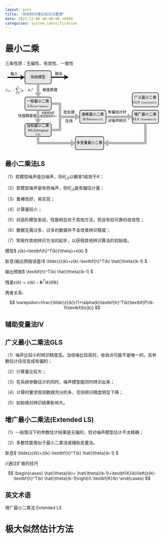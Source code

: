 ```yaml
---
layout: post
title: "系统辨识理论知识点整理"
date: 2023-12-06 06:00:00 +0800
categories: system_identification
---
```


# 最小二乘

三条性质：无偏性、有效性、一致性

<div width="100%" style="overflow-x: auto;"> 
<svg xmlns="http://www.w3.org/2000/svg" xmlns:xlink="http://www.w3.org/1999/xlink" version="1.1" width="702px" height="362px" viewBox="-0.5 -0.5 702 362"><defs><style xmlns="http://www.w3.org/1999/xhtml" id="MJX-SVG-styles">&#xa;mjx-container[jax="SVG"] {&#xa;  direction: ltr;&#xa;}&#xa;&#xa;mjx-container[jax="SVG"] &gt; svg {&#xa;  overflow: visible;&#xa;  min-height: 1px;&#xa;  min-width: 1px;&#xa;}&#xa;&#xa;mjx-container[jax="SVG"] &gt; svg a {&#xa;  fill: blue;&#xa;  stroke: blue;&#xa;}&#xa;&#xa;mjx-container[jax="SVG"][display="true"] {&#xa;  display: block;&#xa;  text-align: center;&#xa;  margin: 1em 0;&#xa;}&#xa;&#xa;mjx-container[jax="SVG"][display="true"][width="full"] {&#xa;  display: flex;&#xa;}&#xa;&#xa;mjx-container[jax="SVG"][justify="left"] {&#xa;  text-align: left;&#xa;}&#xa;&#xa;mjx-container[jax="SVG"][justify="right"] {&#xa;  text-align: right;&#xa;}&#xa;&#xa;g[data-mml-node="merror"] &gt; g {&#xa;  fill: red;&#xa;  stroke: red;&#xa;}&#xa;&#xa;g[data-mml-node="merror"] &gt; rect[data-background] {&#xa;  fill: yellow;&#xa;  stroke: none;&#xa;}&#xa;&#xa;g[data-mml-node="mtable"] &gt; line[data-line], svg[data-table] &gt; g &gt; line[data-line] {&#xa;  stroke-width: 70px;&#xa;  fill: none;&#xa;}&#xa;&#xa;g[data-mml-node="mtable"] &gt; rect[data-frame], svg[data-table] &gt; g &gt; rect[data-frame] {&#xa;  stroke-width: 70px;&#xa;  fill: none;&#xa;}&#xa;&#xa;g[data-mml-node="mtable"] &gt; .mjx-dashed, svg[data-table] &gt; g &gt; .mjx-dashed {&#xa;  stroke-dasharray: 140;&#xa;}&#xa;&#xa;g[data-mml-node="mtable"] &gt; .mjx-dotted, svg[data-table] &gt; g &gt; .mjx-dotted {&#xa;  stroke-linecap: round;&#xa;  stroke-dasharray: 0,140;&#xa;}&#xa;&#xa;g[data-mml-node="mtable"] &gt; g &gt; svg {&#xa;  overflow: visible;&#xa;}&#xa;&#xa;[jax="SVG"] mjx-tool {&#xa;  display: inline-block;&#xa;  position: relative;&#xa;  width: 0;&#xa;  height: 0;&#xa;}&#xa;&#xa;[jax="SVG"] mjx-tool &gt; mjx-tip {&#xa;  position: absolute;&#xa;  top: 0;&#xa;  left: 0;&#xa;}&#xa;&#xa;mjx-tool &gt; mjx-tip {&#xa;  display: inline-block;&#xa;  padding: .2em;&#xa;  border: 1px solid #888;&#xa;  font-size: 70%;&#xa;  background-color: #F8F8F8;&#xa;  color: black;&#xa;  box-shadow: 2px 2px 5px #AAAAAA;&#xa;}&#xa;&#xa;g[data-mml-node="maction"][data-toggle] {&#xa;  cursor: pointer;&#xa;}&#xa;&#xa;mjx-status {&#xa;  display: block;&#xa;  position: fixed;&#xa;  left: 1em;&#xa;  bottom: 1em;&#xa;  min-width: 25%;&#xa;  padding: .2em .4em;&#xa;  border: 1px solid #888;&#xa;  font-size: 90%;&#xa;  background-color: #F8F8F8;&#xa;  color: black;&#xa;}&#xa;&#xa;foreignObject[data-mjx-xml] {&#xa;  font-family: initial;&#xa;  line-height: normal;&#xa;  overflow: visible;&#xa;}&#xa;&#xa;mjx-container[jax="SVG"] path[data-c], mjx-container[jax="SVG"] use[data-c] {&#xa;  stroke-width: 3;&#xa;}&#xa;</style></defs><g><rect x="90" y="1" width="120" height="60" rx="9" ry="9" fill="#e6e6e6" stroke="rgb(0, 0, 0)" stroke-width="2" pointer-events="all"/><g transform="translate(-0.5 -0.5)"><switch><foreignObject pointer-events="none" width="100%" height="100%" requiredFeatures="http://www.w3.org/TR/SVG11/feature#Extensibility" style="overflow: visible; text-align: left;"><div xmlns="http://www.w3.org/1999/xhtml" style="display: flex; align-items: unsafe center; justify-content: unsafe center; width: 118px; height: 1px; padding-top: 31px; margin-left: 91px;"><div data-drawio-colors="color: rgb(0, 0, 0); " style="box-sizing: border-box; font-size: 0px; text-align: center;"><div style="display: inline-block; font-size: 17px; font-family: SimHei; color: rgb(0, 0, 0); line-height: 1.2; pointer-events: all; white-space: normal; overflow-wrap: normal;">系统模型</div></div></div></foreignObject><text x="150" y="36" fill="rgb(0, 0, 0)" font-family="SimHei" font-size="17px" text-anchor="middle">系统模型</text></switch></g><path d="M 10 31 L 76.16 31" fill="none" stroke="rgb(0, 0, 0)" stroke-width="5" stroke-miterlimit="10" pointer-events="stroke"/><path d="M 84.41 31 L 73.41 36.5 L 76.16 31 L 73.41 25.5 Z" fill="rgb(0, 0, 0)" stroke="rgb(0, 0, 0)" stroke-width="5" stroke-miterlimit="10" pointer-events="all"/><g transform="translate(-0.5 -0.5)"><switch><foreignObject pointer-events="none" width="100%" height="100%" requiredFeatures="http://www.w3.org/TR/SVG11/feature#Extensibility" style="overflow: visible; text-align: left;"><div xmlns="http://www.w3.org/1999/xhtml" style="display: flex; align-items: unsafe center; justify-content: unsafe center; width: 1px; height: 1px; padding-top: 17px; margin-left: 41px;"><div data-drawio-colors="color: rgb(0, 0, 0); background-color: rgb(255, 255, 255); " style="box-sizing: border-box; font-size: 0px; text-align: center;"><div style="display: inline-block; font-size: 17px; font-family: SimHei; color: rgb(0, 0, 0); line-height: 1.2; pointer-events: all; background-color: rgb(255, 255, 255); white-space: nowrap;">输入</div></div></div></foreignObject><text x="41" y="22" fill="rgb(0, 0, 0)" font-family="SimHei" font-size="17px" text-anchor="middle">输入</text></switch></g><path d="M 210 30.5 L 276.16 30.5" fill="none" stroke="rgb(0, 0, 0)" stroke-width="5" stroke-miterlimit="10" pointer-events="stroke"/><path d="M 284.41 30.5 L 273.41 36 L 276.16 30.5 L 273.41 25 Z" fill="rgb(0, 0, 0)" stroke="rgb(0, 0, 0)" stroke-width="5" stroke-miterlimit="10" pointer-events="all"/><g transform="translate(-0.5 -0.5)"><switch><foreignObject pointer-events="none" width="100%" height="100%" requiredFeatures="http://www.w3.org/TR/SVG11/feature#Extensibility" style="overflow: visible; text-align: left;"><div xmlns="http://www.w3.org/1999/xhtml" style="display: flex; align-items: unsafe center; justify-content: unsafe center; width: 1px; height: 1px; padding-top: 16px; margin-left: 244px;"><div data-drawio-colors="color: rgb(0, 0, 0); background-color: rgb(255, 255, 255); " style="box-sizing: border-box; font-size: 0px; text-align: center;"><div style="display: inline-block; font-size: 17px; font-family: SimHei; color: rgb(0, 0, 0); line-height: 1.2; pointer-events: all; background-color: rgb(255, 255, 255); white-space: nowrap;">输出</div></div></div></foreignObject><text x="244" y="21" fill="rgb(0, 0, 0)" font-family="SimHei" font-size="17px" text-anchor="middle">输出</text></switch></g><path d="M 145 61.5 L 155 61.5 L 155 101.5 L 165.5 101.5 L 150 120.5 L 134.5 101.5 L 145 101.5 Z" fill="#b3b3b3" stroke="#b3b3b3" stroke-miterlimit="10" pointer-events="all"/><rect x="90" y="121" width="120" height="60" rx="9" ry="9" fill="#e6e6e6" stroke="rgb(0, 0, 0)" stroke-width="2" pointer-events="all"/><g transform="translate(-0.5 -0.5)"><switch><foreignObject pointer-events="none" width="100%" height="100%" requiredFeatures="http://www.w3.org/TR/SVG11/feature#Extensibility" style="overflow: visible; text-align: left;"><div xmlns="http://www.w3.org/1999/xhtml" style="display: flex; align-items: unsafe center; justify-content: unsafe center; width: 118px; height: 1px; padding-top: 151px; margin-left: 91px;"><div data-drawio-colors="color: rgb(0, 0, 0); " style="box-sizing: border-box; font-size: 0px; text-align: center;"><div style="display: inline-block; font-size: 17px; font-family: SimHei; color: rgb(0, 0, 0); line-height: 1.2; pointer-events: all; white-space: normal; overflow-wrap: normal;">一般最小二乘<br />LS<font style="font-size: 12px;">(<font style="">Least Squares</font>)</font></div></div></div></foreignObject><text x="150" y="156" fill="rgb(0, 0, 0)" font-family="SimHei" font-size="17px" text-anchor="middle">一般最小二乘LS(Least Squar...</text></switch></g><rect x="0" y="71" width="130" height="40" fill="none" stroke="none" pointer-events="all"/><g transform="translate(-0.5 -0.5)"><switch><foreignObject pointer-events="none" width="100%" height="100%" requiredFeatures="http://www.w3.org/TR/SVG11/feature#Extensibility" style="overflow: visible; text-align: left;"><div xmlns="http://www.w3.org/1999/xhtml" style="display: flex; align-items: unsafe center; justify-content: unsafe center; width: 128px; height: 1px; padding-top: 91px; margin-left: 1px;"><div data-drawio-colors="color: rgb(0, 0, 0); " style="box-sizing: border-box; font-size: 0px; text-align: center;"><div style="display: inline-block; font-size: 12px; font-family: Helvetica; color: rgb(0, 0, 0); line-height: 1.2; pointer-events: all; white-space: normal; overflow-wrap: normal;"><mjx-container class="MathJax" jax="SVG" display="true"><svg xmlns="http://www.w3.org/2000/svg" width="20.338ex" height="6.354ex" role="img" focusable="false" viewBox="0 -1562.5 8989.2 2808.5" xmlns:xlink="http://www.w3.org/1999/xlink" style="vertical-align: -2.819ex;"><defs><path id="MJX-5-TEX-I-1D43D" d="M447 625Q447 637 354 637H329Q323 642 323 645T325 664Q329 677 335 683H352Q393 681 498 681Q541 681 568 681T605 682T619 682Q633 682 633 672Q633 670 630 658Q626 642 623 640T604 637Q552 637 545 623Q541 610 483 376Q420 128 419 127Q397 64 333 21T195 -22Q137 -22 97 8T57 88Q57 130 80 152T132 174Q177 174 182 130Q182 98 164 80T123 56Q115 54 115 53T122 44Q148 15 197 15Q235 15 271 47T324 130Q328 142 387 380T447 625Z"/><path id="MJX-5-TEX-I-1D45A" d="M21 287Q22 293 24 303T36 341T56 388T88 425T132 442T175 435T205 417T221 395T229 376L231 369Q231 367 232 367L243 378Q303 442 384 442Q401 442 415 440T441 433T460 423T475 411T485 398T493 385T497 373T500 364T502 357L510 367Q573 442 659 442Q713 442 746 415T780 336Q780 285 742 178T704 50Q705 36 709 31T724 26Q752 26 776 56T815 138Q818 149 821 151T837 153Q857 153 857 145Q857 144 853 130Q845 101 831 73T785 17T716 -10Q669 -10 648 17T627 73Q627 92 663 193T700 345Q700 404 656 404H651Q565 404 506 303L499 291L466 157Q433 26 428 16Q415 -11 385 -11Q372 -11 364 -4T353 8T350 18Q350 29 384 161L420 307Q423 322 423 345Q423 404 379 404H374Q288 404 229 303L222 291L189 157Q156 26 151 16Q138 -11 108 -11Q95 -11 87 -5T76 7T74 17Q74 30 112 181Q151 335 151 342Q154 357 154 369Q154 405 129 405Q107 405 92 377T69 316T57 280Q55 278 41 278H27Q21 284 21 287Z"/><path id="MJX-5-TEX-I-1D456" d="M184 600Q184 624 203 642T247 661Q265 661 277 649T290 619Q290 596 270 577T226 557Q211 557 198 567T184 600ZM21 287Q21 295 30 318T54 369T98 420T158 442Q197 442 223 419T250 357Q250 340 236 301T196 196T154 83Q149 61 149 51Q149 26 166 26Q175 26 185 29T208 43T235 78T260 137Q263 149 265 151T282 153Q302 153 302 143Q302 135 293 112T268 61T223 11T161 -11Q129 -11 102 10T74 74Q74 91 79 106T122 220Q160 321 166 341T173 380Q173 404 156 404H154Q124 404 99 371T61 287Q60 286 59 284T58 281T56 279T53 278T49 278T41 278H27Q21 284 21 287Z"/><path id="MJX-5-TEX-I-1D45B" d="M21 287Q22 293 24 303T36 341T56 388T89 425T135 442Q171 442 195 424T225 390T231 369Q231 367 232 367L243 378Q304 442 382 442Q436 442 469 415T503 336T465 179T427 52Q427 26 444 26Q450 26 453 27Q482 32 505 65T540 145Q542 153 560 153Q580 153 580 145Q580 144 576 130Q568 101 554 73T508 17T439 -10Q392 -10 371 17T350 73Q350 92 386 193T423 345Q423 404 379 404H374Q288 404 229 303L222 291L189 157Q156 26 151 16Q138 -11 108 -11Q95 -11 87 -5T76 7T74 17Q74 30 112 180T152 343Q153 348 153 366Q153 405 129 405Q91 405 66 305Q60 285 60 284Q58 278 41 278H27Q21 284 21 287Z"/><path id="MJX-5-TEX-N-3D" d="M56 347Q56 360 70 367H707Q722 359 722 347Q722 336 708 328L390 327H72Q56 332 56 347ZM56 153Q56 168 72 173H708Q722 163 722 153Q722 140 707 133H70Q56 140 56 153Z"/><path id="MJX-5-TEX-LO-2211" d="M60 948Q63 950 665 950H1267L1325 815Q1384 677 1388 669H1348L1341 683Q1320 724 1285 761Q1235 809 1174 838T1033 881T882 898T699 902H574H543H251L259 891Q722 258 724 252Q725 250 724 246Q721 243 460 -56L196 -356Q196 -357 407 -357Q459 -357 548 -357T676 -358Q812 -358 896 -353T1063 -332T1204 -283T1307 -196Q1328 -170 1348 -124H1388Q1388 -125 1381 -145T1356 -210T1325 -294L1267 -449L666 -450Q64 -450 61 -448Q55 -446 55 -439Q55 -437 57 -433L590 177Q590 178 557 222T452 366T322 544L56 909L55 924Q55 945 60 948Z"/><path id="MJX-5-TEX-N-31" d="M213 578L200 573Q186 568 160 563T102 556H83V602H102Q149 604 189 617T245 641T273 663Q275 666 285 666Q294 666 302 660V361L303 61Q310 54 315 52T339 48T401 46H427V0H416Q395 3 257 3Q121 3 100 0H88V46H114Q136 46 152 46T177 47T193 50T201 52T207 57T213 61V578Z"/><path id="MJX-5-TEX-N-7C" d="M139 -249H137Q125 -249 119 -235V251L120 737Q130 750 139 750Q152 750 159 735V-235Q151 -249 141 -249H139Z"/><path id="MJX-5-TEX-I-1D466" d="M21 287Q21 301 36 335T84 406T158 442Q199 442 224 419T250 355Q248 336 247 334Q247 331 231 288T198 191T182 105Q182 62 196 45T238 27Q261 27 281 38T312 61T339 94Q339 95 344 114T358 173T377 247Q415 397 419 404Q432 431 462 431Q475 431 483 424T494 412T496 403Q496 390 447 193T391 -23Q363 -106 294 -155T156 -205Q111 -205 77 -183T43 -117Q43 -95 50 -80T69 -58T89 -48T106 -45Q150 -45 150 -87Q150 -107 138 -122T115 -142T102 -147L99 -148Q101 -153 118 -160T152 -167H160Q177 -167 186 -165Q219 -156 247 -127T290 -65T313 -9T321 21L315 17Q309 13 296 6T270 -6Q250 -11 231 -11Q185 -11 150 11T104 82Q103 89 103 113Q103 170 138 262T173 379Q173 380 173 381Q173 390 173 393T169 400T158 404H154Q131 404 112 385T82 344T65 302T57 280Q55 278 41 278H27Q21 284 21 287Z"/><path id="MJX-5-TEX-N-2212" d="M84 237T84 250T98 270H679Q694 262 694 250T679 230H98Q84 237 84 250Z"/><path id="MJX-5-TEX-I-1D445" d="M230 637Q203 637 198 638T193 649Q193 676 204 682Q206 683 378 683Q550 682 564 680Q620 672 658 652T712 606T733 563T739 529Q739 484 710 445T643 385T576 351T538 338L545 333Q612 295 612 223Q612 212 607 162T602 80V71Q602 53 603 43T614 25T640 16Q668 16 686 38T712 85Q717 99 720 102T735 105Q755 105 755 93Q755 75 731 36Q693 -21 641 -21H632Q571 -21 531 4T487 82Q487 109 502 166T517 239Q517 290 474 313Q459 320 449 321T378 323H309L277 193Q244 61 244 59Q244 55 245 54T252 50T269 48T302 46H333Q339 38 339 37T336 19Q332 6 326 0H311Q275 2 180 2Q146 2 117 2T71 2T50 1Q33 1 33 10Q33 12 36 24Q41 43 46 45Q50 46 61 46H67Q94 46 127 49Q141 52 146 61Q149 65 218 339T287 628Q287 635 230 637ZM630 554Q630 586 609 608T523 636Q521 636 500 636T462 637H440Q393 637 386 627Q385 624 352 494T319 361Q319 360 388 360Q466 361 492 367Q556 377 592 426Q608 449 619 486T630 554Z"/><path id="MJX-5-TEX-N-32" d="M109 429Q82 429 66 447T50 491Q50 562 103 614T235 666Q326 666 387 610T449 465Q449 422 429 383T381 315T301 241Q265 210 201 149L142 93L218 92Q375 92 385 97Q392 99 409 186V189H449V186Q448 183 436 95T421 3V0H50V19V31Q50 38 56 46T86 81Q115 113 136 137Q145 147 170 174T204 211T233 244T261 278T284 308T305 340T320 369T333 401T340 431T343 464Q343 527 309 573T212 619Q179 619 154 602T119 569T109 550Q109 549 114 549Q132 549 151 535T170 489Q170 464 154 447T109 429Z"/></defs><g stroke="currentColor" fill="currentColor" stroke-width="0" transform="scale(1,-1)"><g data-mml-node="math"><g data-mml-node="msub"><g data-mml-node="mi"><use data-c="1D43D" xlink:href="#MJX-5-TEX-I-1D43D"/></g><g data-mml-node="TeXAtom" transform="translate(588,-150) scale(0.707)" data-mjx-texclass="ORD"><g data-mml-node="mi"><use data-c="1D45A" xlink:href="#MJX-5-TEX-I-1D45A"/></g><g data-mml-node="mi" transform="translate(878,0)"><use data-c="1D456" xlink:href="#MJX-5-TEX-I-1D456"/></g><g data-mml-node="mi" transform="translate(1223,0)"><use data-c="1D45B" xlink:href="#MJX-5-TEX-I-1D45B"/></g></g></g><g data-mml-node="mo" transform="translate(2204.8,0)"><use data-c="3D" xlink:href="#MJX-5-TEX-N-3D"/></g><g data-mml-node="munderover" transform="translate(3260.6,0)"><g data-mml-node="mo"><use data-c="2211" xlink:href="#MJX-5-TEX-LO-2211"/></g><g data-mml-node="TeXAtom" transform="translate(148.2,-1087.9) scale(0.707)" data-mjx-texclass="ORD"><g data-mml-node="mi"><use data-c="1D456" xlink:href="#MJX-5-TEX-I-1D456"/></g><g data-mml-node="mo" transform="translate(345,0)"><use data-c="3D" xlink:href="#MJX-5-TEX-N-3D"/></g><g data-mml-node="mn" transform="translate(1123,0)"><use data-c="31" xlink:href="#MJX-5-TEX-N-31"/></g></g><g data-mml-node="mi" transform="translate(411.6,1150) scale(0.707)"><use data-c="1D45A" xlink:href="#MJX-5-TEX-I-1D45A"/></g></g><g data-mml-node="msup" transform="translate(4871.3,0)"><g data-mml-node="mrow"><g data-mml-node="mo" transform="translate(0 -0.5)"><use data-c="7C" xlink:href="#MJX-5-TEX-N-7C"/></g><g data-mml-node="msub" transform="translate(278,0)"><g data-mml-node="mi"><use data-c="1D466" xlink:href="#MJX-5-TEX-I-1D466"/></g><g data-mml-node="mi" transform="translate(523,-150) scale(0.707)"><use data-c="1D456" xlink:href="#MJX-5-TEX-I-1D456"/></g></g><g data-mml-node="mo" transform="translate(1317.2,0)"><use data-c="2212" xlink:href="#MJX-5-TEX-N-2212"/></g><g data-mml-node="msub" transform="translate(2317.4,0)"><g data-mml-node="mi"><use data-c="1D445" xlink:href="#MJX-5-TEX-I-1D445"/></g><g data-mml-node="mi" transform="translate(792,-150) scale(0.707)"><use data-c="1D456" xlink:href="#MJX-5-TEX-I-1D456"/></g></g><g data-mml-node="mo" transform="translate(3403.3,0) translate(0 -0.5)"><use data-c="7C" xlink:href="#MJX-5-TEX-N-7C"/></g></g><g data-mml-node="mn" transform="translate(3714.3,476.6) scale(0.707)"><use data-c="32" xlink:href="#MJX-5-TEX-N-32"/></g></g></g></g></svg></mjx-container></div></div></div></foreignObject><text x="65" y="95" fill="rgb(0, 0, 0)" font-family="Helvetica" font-size="12px" text-anchor="middle">$$J_{min}=\sum^m_{i=1}...</text></switch></g><g transform="translate(-0.5 -0.5)"><switch><foreignObject pointer-events="none" width="100%" height="100%" requiredFeatures="http://www.w3.org/TR/SVG11/feature#Extensibility" style="overflow: visible; text-align: left;"><div xmlns="http://www.w3.org/1999/xhtml" style="display: flex; align-items: unsafe center; justify-content: unsafe center; width: 1px; height: 1px; padding-top: 90px; margin-left: 204px;"><div data-drawio-colors="color: rgb(0, 0, 0); background-color: rgb(255, 255, 255); " style="box-sizing: border-box; font-size: 0px; text-align: center;"><div style="display: inline-block; font-size: 17px; font-family: SimHei; color: rgb(0, 0, 0); line-height: 1.2; pointer-events: all; background-color: rgb(255, 255, 255); white-space: nowrap;">极值原理</div></div></div></foreignObject><text x="204" y="95" fill="rgb(0, 0, 0)" font-family="SimHei" font-size="17px" text-anchor="middle">极值原理</text></switch></g><rect x="90" y="241" width="120" height="60" rx="9" ry="9" fill="#e6e6e6" stroke="rgb(0, 0, 0)" stroke-width="2" pointer-events="all"/><g transform="translate(-0.5 -0.5)"><switch><foreignObject pointer-events="none" width="100%" height="100%" requiredFeatures="http://www.w3.org/TR/SVG11/feature#Extensibility" style="overflow: visible; text-align: left;"><div xmlns="http://www.w3.org/1999/xhtml" style="display: flex; align-items: unsafe center; justify-content: unsafe center; width: 118px; height: 1px; padding-top: 271px; margin-left: 91px;"><div data-drawio-colors="color: rgb(0, 0, 0); " style="box-sizing: border-box; font-size: 0px; text-align: center;"><div style="display: inline-block; font-size: 17px; font-family: SimHei; color: rgb(0, 0, 0); line-height: 1.2; pointer-events: all; white-space: normal; overflow-wrap: normal;">加权最小二乘<br />WLS<font style="font-size: 14px;">(Weighted LS)</font></div></div></div></foreignObject><text x="150" y="276" fill="rgb(0, 0, 0)" font-family="SimHei" font-size="17px" text-anchor="middle">加权最小二乘WLS(Weighted L...</text></switch></g><path d="M 144.5 181.5 L 154.5 181.5 L 154.5 221.5 L 165 221.5 L 149.5 240.5 L 134 221.5 L 144.5 221.5 Z" fill="#b3b3b3" stroke="#b3b3b3" stroke-miterlimit="10" pointer-events="all"/><path d="M 210.5 156 L 210.5 146 L 255 146 L 255 206 L 320.5 206 L 320.5 195.5 L 339.5 211 L 320.5 226.5 L 320.5 216 L 245 216 L 245 156 Z" fill="#b3b3b3" stroke="#b3b3b3" stroke-miterlimit="1.42" pointer-events="all"/><path d="M 320.5 206 L 320.5 195.5 L 339.5 211 L 320.5 226.5 L 320.5 216" fill="none" stroke="#b3b3b3" stroke-miterlimit="4" pointer-events="all"/><path d="M 210.5 276 L 210.5 266 L 245 266 L 245 206 L 320.5 206 L 320.5 195.5 L 339.5 211 L 320.5 226.5 L 320.5 216 L 255 216 L 255 276 Z" fill="#b3b3b3" stroke="#b3b3b3" stroke-miterlimit="1.42" pointer-events="all"/><path d="M 320.5 206 L 320.5 195.5 L 339.5 211 L 320.5 226.5 L 320.5 216" fill="none" stroke="#b3b3b3" stroke-miterlimit="4" pointer-events="all"/><g transform="translate(-0.5 -0.5)"><switch><foreignObject pointer-events="none" width="100%" height="100%" requiredFeatures="http://www.w3.org/TR/SVG11/feature#Extensibility" style="overflow: visible; text-align: left;"><div xmlns="http://www.w3.org/1999/xhtml" style="display: flex; align-items: unsafe center; justify-content: unsafe center; width: 1px; height: 1px; padding-top: 208px; margin-left: 101px;"><div data-drawio-colors="color: rgb(0, 0, 0); background-color: rgb(255, 255, 255); " style="box-sizing: border-box; font-size: 0px; text-align: center;"><div style="display: inline-block; font-size: 17px; font-family: SimHei; color: rgb(0, 0, 0); line-height: 1.2; pointer-events: all; background-color: rgb(255, 255, 255); white-space: nowrap;">估值精度低</div></div></div></foreignObject><text x="101" y="213" fill="rgb(0, 0, 0)" font-family="SimHei" font-size="17px" text-anchor="middle">估值精度低</text></switch></g><g transform="translate(-0.5 -0.5)"><switch><foreignObject pointer-events="none" width="100%" height="100%" requiredFeatures="http://www.w3.org/TR/SVG11/feature#Extensibility" style="overflow: visible; text-align: left;"><div xmlns="http://www.w3.org/1999/xhtml" style="display: flex; align-items: unsafe center; justify-content: unsafe center; width: 1px; height: 1px; padding-top: 201px; margin-left: 195px;"><div data-drawio-colors="color: rgb(0, 0, 0); " style="box-sizing: border-box; font-size: 0px; text-align: center;"><div style="display: inline-block; font-size: 17px; font-family: SimHei; color: rgb(0, 0, 0); line-height: 1.2; pointer-events: all; white-space: nowrap;"><font style="font-size: 12px;">测量值加权<br />(置信度矩阵W)</font></div></div></div></foreignObject><text x="195" y="206" fill="rgb(0, 0, 0)" font-family="SimHei" font-size="17px" text-anchor="middle">测量值加权&#xa;(置信度矩阵W)</text></switch></g><g transform="translate(-0.5 -0.5)"><switch><foreignObject pointer-events="none" width="100%" height="100%" requiredFeatures="http://www.w3.org/TR/SVG11/feature#Extensibility" style="overflow: visible; text-align: left;"><div xmlns="http://www.w3.org/1999/xhtml" style="display: flex; align-items: unsafe center; justify-content: unsafe center; width: 1px; height: 1px; padding-top: 192px; margin-left: 291px;"><div data-drawio-colors="color: rgb(0, 0, 0); background-color: rgb(255, 255, 255); " style="box-sizing: border-box; font-size: 0px; text-align: center;"><div style="display: inline-block; font-size: 17px; font-family: SimHei; color: rgb(0, 0, 0); line-height: 1.2; pointer-events: all; background-color: rgb(255, 255, 255); white-space: nowrap;">批处理</div></div></div></foreignObject><text x="291" y="197" fill="rgb(0, 0, 0)" font-family="SimHei" font-size="17px" text-anchor="middle">批处理</text></switch></g><g transform="translate(-0.5 -0.5)"><switch><foreignObject pointer-events="none" width="100%" height="100%" requiredFeatures="http://www.w3.org/TR/SVG11/feature#Extensibility" style="overflow: visible; text-align: left;"><div xmlns="http://www.w3.org/1999/xhtml" style="display: flex; align-items: unsafe center; justify-content: unsafe center; width: 1px; height: 1px; padding-top: 232px; margin-left: 291px;"><div data-drawio-colors="color: rgb(0, 0, 0); background-color: rgb(255, 255, 255); " style="box-sizing: border-box; font-size: 0px; text-align: center;"><div style="display: inline-block; font-size: 17px; font-family: SimHei; color: rgb(0, 0, 0); line-height: 1.2; pointer-events: all; background-color: rgb(255, 255, 255); white-space: nowrap;">在线</div></div></div></foreignObject><text x="291" y="237" fill="rgb(0, 0, 0)" font-family="SimHei" font-size="17px" text-anchor="middle">在线</text></switch></g><rect x="340" y="181" width="120" height="60" rx="9" ry="9" fill="#e6e6e6" stroke="rgb(0, 0, 0)" stroke-width="2" pointer-events="all"/><g transform="translate(-0.5 -0.5)"><switch><foreignObject pointer-events="none" width="100%" height="100%" requiredFeatures="http://www.w3.org/TR/SVG11/feature#Extensibility" style="overflow: visible; text-align: left;"><div xmlns="http://www.w3.org/1999/xhtml" style="display: flex; align-items: unsafe center; justify-content: unsafe center; width: 118px; height: 1px; padding-top: 211px; margin-left: 341px;"><div data-drawio-colors="color: rgb(0, 0, 0); " style="box-sizing: border-box; font-size: 0px; text-align: center;"><div style="display: inline-block; font-size: 17px; font-family: SimHei; color: rgb(0, 0, 0); line-height: 1.2; pointer-events: all; white-space: normal; overflow-wrap: normal;">递推最小二乘<br />ILS<font style="font-size: 12px;">(Iterative LS)</font></div></div></div></foreignObject><text x="400" y="216" fill="rgb(0, 0, 0)" font-family="SimHei" font-size="17px" text-anchor="middle">递推最小二乘ILS(Iterative...</text></switch></g><path d="M 460.5 216 L 460.5 206 L 560.5 206 L 560.5 195.5 L 579.5 211 L 560.5 226.5 L 560.5 216 Z" fill="#b3b3b3" stroke="#b3b3b3" stroke-miterlimit="10" pointer-events="all"/><g transform="translate(-0.5 -0.5)"><switch><foreignObject pointer-events="none" width="100%" height="100%" requiredFeatures="http://www.w3.org/TR/SVG11/feature#Extensibility" style="overflow: visible; text-align: left;"><div xmlns="http://www.w3.org/1999/xhtml" style="display: flex; align-items: unsafe center; justify-content: unsafe center; width: 1px; height: 1px; padding-top: 192px; margin-left: 511px;"><div data-drawio-colors="color: rgb(0, 0, 0); background-color: rgb(255, 255, 255); " style="box-sizing: border-box; font-size: 0px; text-align: center;"><div style="display: inline-block; font-size: 17px; font-family: SimHei; color: rgb(0, 0, 0); line-height: 1.2; pointer-events: all; background-color: rgb(255, 255, 255); white-space: nowrap;">有偏估计时</div></div></div></foreignObject><text x="511" y="197" fill="rgb(0, 0, 0)" font-family="SimHei" font-size="17px" text-anchor="middle">有偏估计时</text></switch></g><g transform="translate(-0.5 -0.5)"><switch><foreignObject pointer-events="none" width="100%" height="100%" requiredFeatures="http://www.w3.org/TR/SVG11/feature#Extensibility" style="overflow: visible; text-align: left;"><div xmlns="http://www.w3.org/1999/xhtml" style="display: flex; align-items: unsafe center; justify-content: unsafe center; width: 1px; height: 1px; padding-top: 230px; margin-left: 511px;"><div data-drawio-colors="color: rgb(0, 0, 0); background-color: rgb(255, 255, 255); " style="box-sizing: border-box; font-size: 0px; text-align: center;"><div style="display: inline-block; font-size: 17px; font-family: SimHei; color: rgb(0, 0, 0); line-height: 1.2; pointer-events: all; background-color: rgb(255, 255, 255); white-space: nowrap;">对噪声辨识</div></div></div></foreignObject><text x="511" y="235" fill="rgb(0, 0, 0)" font-family="SimHei" font-size="17px" text-anchor="middle">对噪声辨识</text></switch></g><rect x="580" y="181" width="120" height="60" rx="9" ry="9" fill="#e6e6e6" stroke="rgb(0, 0, 0)" stroke-width="2" pointer-events="all"/><g transform="translate(-0.5 -0.5)"><switch><foreignObject pointer-events="none" width="100%" height="100%" requiredFeatures="http://www.w3.org/TR/SVG11/feature#Extensibility" style="overflow: visible; text-align: left;"><div xmlns="http://www.w3.org/1999/xhtml" style="display: flex; align-items: unsafe center; justify-content: unsafe center; width: 118px; height: 1px; padding-top: 211px; margin-left: 581px;"><div data-drawio-colors="color: rgb(0, 0, 0); " style="box-sizing: border-box; font-size: 0px; text-align: center;"><div style="display: inline-block; font-size: 17px; font-family: SimHei; color: rgb(0, 0, 0); line-height: 1.2; pointer-events: all; white-space: normal; overflow-wrap: normal;">增广最小二乘<br />ELS<font style="font-size: 12px;">（Extended LS）</font></div></div></div></foreignObject><text x="640" y="216" fill="rgb(0, 0, 0)" font-family="SimHei" font-size="17px" text-anchor="middle">增广最小二乘ELS（Extended LS...</text></switch></g><rect x="580" y="101" width="120" height="65" rx="9.75" ry="9.75" fill="#e6e6e6" stroke="rgb(0, 0, 0)" stroke-width="2" pointer-events="all"/><g transform="translate(-0.5 -0.5)"><switch><foreignObject pointer-events="none" width="100%" height="100%" requiredFeatures="http://www.w3.org/TR/SVG11/feature#Extensibility" style="overflow: visible; text-align: left;"><div xmlns="http://www.w3.org/1999/xhtml" style="display: flex; align-items: unsafe center; justify-content: unsafe center; width: 118px; height: 1px; padding-top: 134px; margin-left: 581px;"><div data-drawio-colors="color: rgb(0, 0, 0); " style="box-sizing: border-box; font-size: 0px; text-align: center;"><div style="display: inline-block; font-size: 17px; font-family: SimHei; color: rgb(0, 0, 0); line-height: 1.2; pointer-events: all; white-space: normal; overflow-wrap: normal;">广义最小二乘<br />GLS<font style="font-size: 10px;">（Generalized LS）</font></div></div></div></foreignObject><text x="640" y="139" fill="rgb(0, 0, 0)" font-family="SimHei" font-size="17px" text-anchor="middle">广义最小二乘GLS（Generalized...</text></switch></g><path d="M 145 301.5 L 155 301.5 L 155 326 L 300.5 326 L 300.5 315.5 L 319.5 331 L 300.5 346.5 L 300.5 336 L 145 336 Z" fill="#b3b3b3" stroke="#b3b3b3" stroke-miterlimit="1.42" pointer-events="all"/><path d="M 300.5 326 L 300.5 315.5 L 319.5 331 L 300.5 346.5 L 300.5 336" fill="none" stroke="#b3b3b3" stroke-miterlimit="4" pointer-events="all"/><path d="M 635 241.5 L 645 241.5 L 645 336 L 469.5 336 L 469.5 346.5 L 450.5 331 L 469.5 315.5 L 469.5 326 L 635 326 Z" fill="#b3b3b3" stroke="#b3b3b3" stroke-miterlimit="1.42" pointer-events="all"/><path d="M 469.5 336 L 469.5 346.5 L 450.5 331 L 469.5 315.5 L 469.5 326" fill="none" stroke="#b3b3b3" stroke-miterlimit="4" pointer-events="all"/><rect x="320" y="301" width="130" height="60" rx="9" ry="9" fill="#e6e6e6" stroke="rgb(0, 0, 0)" stroke-width="2" pointer-events="all"/><g transform="translate(-0.5 -0.5)"><switch><foreignObject pointer-events="none" width="100%" height="100%" requiredFeatures="http://www.w3.org/TR/SVG11/feature#Extensibility" style="overflow: visible; text-align: left;"><div xmlns="http://www.w3.org/1999/xhtml" style="display: flex; align-items: unsafe center; justify-content: unsafe center; width: 128px; height: 1px; padding-top: 331px; margin-left: 321px;"><div data-drawio-colors="color: rgb(0, 0, 0); " style="box-sizing: border-box; font-size: 0px; text-align: center;"><div style="display: inline-block; font-size: 17px; font-family: SimHei; color: rgb(0, 0, 0); line-height: 1.2; pointer-events: all; white-space: normal; overflow-wrap: normal;">多变量最小二乘</div></div></div></foreignObject><text x="385" y="336" fill="rgb(0, 0, 0)" font-family="SimHei" font-size="17px" text-anchor="middle">多变量最小二乘</text></switch></g></g><switch><g requiredFeatures="http://www.w3.org/TR/SVG11/feature#Extensibility"/><a transform="translate(0,-5)" xlink:href="https://www.drawio.com/doc/faq/svg-export-text-problems" target="_blank"><text text-anchor="middle" font-size="10px" x="50%" y="100%">Text is not SVG - cannot display</text></a></switch></svg>
</div>

## 最小二乘法LS

（1）若模型噪声是白噪声，则$\hat\theta_{LS}$以概率1收敛于$\theta$；

（2）若模型噪声是有色噪声，则$\hat\theta_{LS}$是有偏估计量；

（3）鲁棒性好，易实现；

（4）计算量较小；

（5）对高阶模型来说，性能明显优于其他方法，而且有较可靠的收敛性；

（6）数据无需过多，过多的数据并不会改善辨识精度；

（7）常用作其他辨识方法的起步，以获得其他辨识算法的初始值。

模型$
z(k)=\textbf{h}^T(k){\theta}+e(k)
$

新息(输出预报误差)$
\tilde{z}(k)=z(k)-\textbf{h}^T(k) \hat{\theta}(k-1)
$

输出预报$
\textbf{h}^T(k) \hat{\theta}(k-1)
$

残差$\varepsilon(k)=z(k)-\textbf{h}^T(k) \hat{\theta}(k)$

两者关系:

$$
\varepsilon=\frac{\tilde{z}(k)}{1+\alpha(k)\textbf{h}^T(k)\textbf{P}(k-1)\textbf{h}(k)}
$$

## 辅助变量法IV

## 广义最小二乘法GLS
（1）噪声比较小时辨识精度高。当信噪比较高时，收敛点可能不是唯一的，且参数估计往往变成有偏的；

（2）计算量比较大；

（3）在系统参数估计的同时，噪声模型能同时辨识出来；

（4）计算时要求观测数据充分的多，否则辨识精度明显下降；

（5）初始值对辨识结果影响大。

## 增广最小二乘法(Extended LS)

（1）一般情况下的参数估计结果是无偏的，但对噪声模型估计不太精确；

（2）多数性能类似于最小二乘法或辅助变量法。

新息$
\tilde{z}(k)=z(k)-\textbf{h}^T(k) \hat{\theta}(k-1)
$

//通过扩维的技巧

$$
\begin{cases}
\hat{\theta}(k)= \hat{\theta}(k-1)+\textbf{K}(k)\left(z(k)-\textbf{h}^T(k) \hat{\theta}(k-1)\right)\\
\textbf{K}(k)
\end{cases}
$$

## 英文术语

增广最小二乘法 Extended LS



# 极大似然估计方法